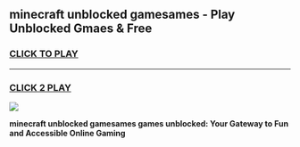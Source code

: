 
## minecraft unblocked gamesames - Play Unblocked Gmaes & Free
<h3>
<a href="https://premium.freeplayer.one?title=minecraft_unblocked_gamesames&ref=20F">CLICK TO PLAY</a></h3>
<hr>

<h3>
<a href="https://premium.freeplayer.one?title=minecraft_unblocked_gamesames&ref=20F">CLICK 2 PLAY</a>
  
</h3>

<a href="https://premium.freeplayer.one?title=minecraft_unblocked_gamesames&ref=20F/"><img src="https://clearcache.store/games.png"></a>


**minecraft unblocked gamesames games unblocked: Your Gateway to Fun and Accessible Online Gaming**
